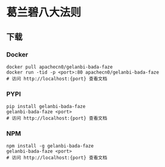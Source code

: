 # 葛兰碧八大法则

## 下载

### Docker

```
docker pull apachecn0/gelanbi-bada-faze
docker run -tid -p <port>:80 apachecn0/gelanbi-bada-faze
# 访问 http://localhost:{port} 查看文档
```

### PYPI

```
pip install gelanbi-bada-faze
gelanbi-bada-faze <port>
# 访问 http://localhost:{port} 查看文档
```

### NPM

```
npm install -g gelanbi-bada-faze
gelanbi-bada-faze <port>
# 访问 http://localhost:{port} 查看文档
```